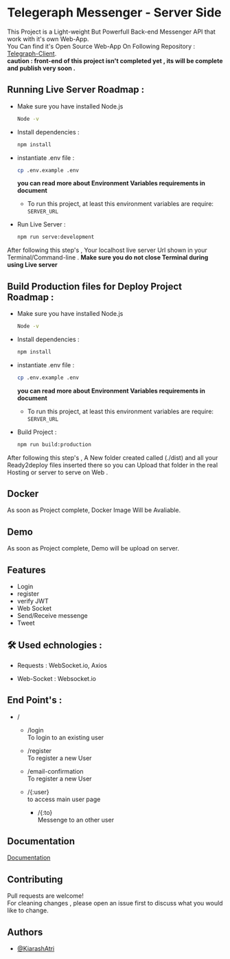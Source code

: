 # Telegeraph Messenger - Server Side

This Project is a Light-weight But Powerfull Back-end Messenger API that work with it's own Web-App.  
You Can find it's Open Source Web-App On Following Repository : [Telegraph-Client](https://github.com/kiarashatri/telegeraph-server).  
**caution : front-end of this project isn't completed yet , its will be complete and publish very soon .**

## Running Live Server Roadmap :

- Make sure you have installed Node.js

  ```bash
  Node -v
  ```

- Install dependencies :

  ```bash
  npm install
  ```

- instantiate .env file :

  ```bash
  cp .env.example .env
  ```

  **you can read more about Environment Variables requirements in document**

  - To run this project, at least this environment variables are require:  
    `SERVER_URL`

- Run Live Server :

  ```bash
  npm run serve:development
  ```

After following this step's , Your localhost live server Url shown in your Terminal/Command-line .
**Make sure you do not close Terminal during using Live server**

## Build Production files for Deploy Project Roadmap :

- Make sure you have installed Node.js

  ```bash
  Node -v
  ```

- Install dependencies :

  ```bash
  npm install
  ```

- instantiate .env file :

  ```bash
  cp .env.example .env
  ```

  **you can read more about Environment Variables requirements in document**

  - To run this project, at least this environment variables are require:  
    `SERVER_URL`

- Build Project :

  ```bash
  npm run build:production
  ```

After following this step's , A New folder created called (./dist) and all your Ready2deploy files inserted there so you can Upload that folder in the real Hosting or server to serve on Web .

## Docker

As soon as Project complete, Docker Image Will be Avaliable.

## Demo

As soon as Project complete, Demo will be upload on server.

## Features

- Login
- register
- verify JWT
- Web Socket
- Send/Receive messenge
- Tweet

## 🛠 Used echnologies :

- Requests :
  WebSocket.io, Axios

- Web-Socket :
  Websocket.io

## End Point's :

- /

  - /login  
     To login to an existing user

  - /register  
     To register a new User

  - /email-confirmation  
     To register a new User

  - /{:user}  
     to access main user page

    - /{:to}  
       Messenge to an other user

## Documentation

[Documentation](https://www.github.com/kiarashatri/#)

## Contributing

Pull requests are welcome!  
For cleaning changes , please open an issue first to discuss what you would like to change.

## Authors

- [@KiarashAtri](https://www.github.com/kiarashatri)
